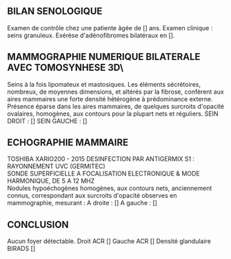 ## BILAN SENOLOGIQUE
Examen de contrôle chez une patiente âgée de [\] ans.
Examen clinique : seins granuleux.
Exérèse d'adénofibromes bilatéraux en [\].

## MAMMOGRAPHIE NUMERIQUE BILATERALE AVEC TOMOSYNHESE 3D\
Seins à la fois lipomateux et mastosiques.
Les éléments sécrétoires, nombreux, de moyennes dimensions, et altérés par la fibrose, confèrent aux aires mammaires une forte densité hétérogène à prédominance externe.
Présence éparse dans les aires mammaires, de quelques surcroits d'opacité ovalaires, homogènes, aux contours pour la plupart nets et réguliers.
SEIN DROIT :
[\]
SEIN GAUCHE :
[\]

## ECHOGRAPHIE MAMMAIRE
TOSHIBA XARIO200 - 2015 DESINFECTION PAR ANTIGERMIX S1 : RAYONNEMENT UVC (GERMITEC)\
SONDE SUPERFICIELLE A FOCALISATION ELECTRONIQUE & MODE HARMONIQUE, DE 5 A 12 MHZ\
Nodules hypoéchogènes homogènes, aux contours nets, anciennement connus, correspondant aux surcroits d'opacité observes en mammographie, mesurant :
A droite :
[\]
A gauche :
[\]

## CONCLUSION
Aucun foyer détectable.
Droit ACR [\] Gauche ACR [\]
Densité glandulaire BIRADS [\]
